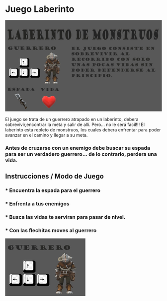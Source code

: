 # Juego Laberinto

![MenuJuegoLaberinto](https://github.com/AleRichter/juegoLaberinto/blob/main/laberintoGuerrero.jpeg)

El juego se trata de un guerrero atrapado en un laberinto, debera sobrevivir,encontrar la meta y salir de allí. Pero... no le será facil!!! El laberinto esta repleto de monstruos, los cuales debera enfrentar para poder avanzar en el camino y llegar a su meta. 
### Antes de cruzarse con un enemigo debe buscar su espada para ser un verdadero guerrero... de lo contrario, perdera una vida.

## Instrucciones / Modo de Juego

### * Encuentra la espada para el guerrero 
### * Enfrenta a tus enemigos 
### * Busca las vidas te serviran para pasar de nivel.

### * Con las flechitas moves al guerrero 
![MoverAGuerrero](https://github.com/AleRichter/juegoLaberinto/blob/main/MoverAGuerrero.png)




